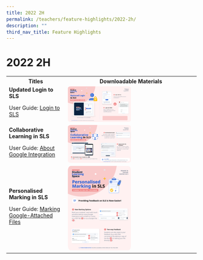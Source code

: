 ```yaml
---
title: 2022 2H
permalink: /teachers/feature-highlights/2022-2h/
description: ""
third_nav_title: Feature Highlights
---
```

<h1>2022 2H</h1>
<style>
  img {
    border-radius: 5%;
  }
</style>

<table>
  <tbody><tr>
    <th>Titles</th>
    <th>Downloadable Materials</th>
  </tr>
  <tr>
    <td>
      <strong>Updated Login to SLS</strong>
      <p>User Guide: <a target="_blank" href="logintroubleshooting/LoginTroubleshooting/LoginMIMSTeacher.html">Login to SLS</a></p>
    </td>
    <td>
      <a target="_blank" href="/files/Marcomms/Feature%20Highlights/R18%20(1%20of%203)%20Teacher%20MIMS.pd">
        <img style="width: 50%;" alt="Updated Login to SLS" src="/images/2Teacher/Marcomms/Feature%20Highlights/R18%20(1%20of%203)%20Teacher%20MIMS.png">
      </a>
    </td>
  </tr>

		
  <tr>
    <td>
      <strong>Collaborative Learning in SLS</strong>
      <p>User Guide: <a target="_blank" href="user-guide/vle/teacher/Integration/AboutGoogle.html">About Google Integration</a></p>
    </td>
    <td>
      <a target="_blank" href="/files/Marcomms/Feature%20Highlights/R18%20(2%20of%203)%20Teacher%20Collaborative%20Learning.pdf">
        <img style="width: 50%;" alt="Collaborative Learning in SLS" src="/images/2Teacher/Marcomms/Feature%20Highlights/R18%20(2%20of%203)%20Teacher%20Collaborative%20Learning.png">
      </a>
    </td>
  </tr>
		
		
  <tr>
    <td>
      <strong>Personalised Marking in SLS</strong>
      <p>User Guide: <a target="_blank" href="user-guide/vle/teacher/Integration/MarkGoogle.html">Marking Google-Attached Files</a></p>
    </td>
    <td>
      <a target="_blank" href="/files/Marcomms/Feature%20Highlights/R18%20(3%20of%203)%20Teacher%20Personalised%20Marking.pdf">
        <img style="width: 50%;" alt="Personalised Marking in SLS" src="/images/2Teacher/Marcomms/Feature%20Highlights/R18%20(3%20of%203)%20Teacher%20Personalised%20Marking.png">
      </a>
    </td>
  </tr>
</tbody></table>
